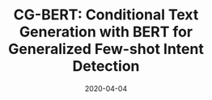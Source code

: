 ---
title: "CG-BERT: Conditional Text Generation with BERT for Generalized Few-shot Intent Detection"
collection: preprints
permalink: /publication/CG-BERT
date: 2020-04-04
venue: "arxiv"
city: 
state: ""
thumbnail: "CG-BERT.png"
teaser :
authors: "Congying Xia, Chenwei Zhang, Hoang Nguyen, Jiawei Zhang, Philip Yu"
bibtex: CG-BERT.txt
uri: https://arxiv.org/abs/2004.01881
arxiv: 
source: 
poster: 
data:
---
